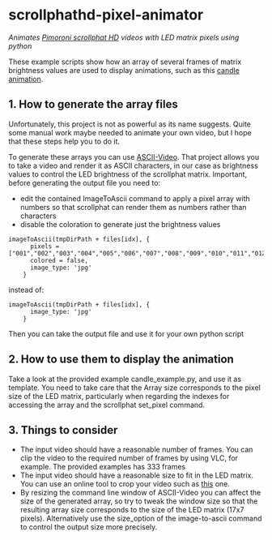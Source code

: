 # scrollphathd-pixel-animator
*Animates [Pimoroni scrollphat HD](https://github.com/pimoroni/scroll-phat-hd) videos with LED matrix pixels using python*

These example scripts show how an array of several frames of matrix brightness values are used to display animations, such as this [candle animation](https://youtu.be/Bzze-ceYA8c).

## 1. How to generate the array files

Unfortunately, this project is not as powerful as its name suggests. Quite some manual work maybe needed to animate your own video, but I hope that these steps help you to do it. 

To generate these arrays you can use [ASCII-Video](https://github.com/fossage/ASCII-Video). That project allows you to take a video and render it as ASCII characters, in our case as brightness values to control the LED brightness of the scrollphat matrix. Important, before generating the output file you need to:

- edit the contained ImageToAscii command to apply a pixel array with numbers so that scrollphat can render them as numbers rather than characters
- disable the coloration to generate just the brightness values
```
imageToAscii(tmpDirPath + files[idx], {
      pixels =  ["001","002","003","004","005","006","007","008","009","010","011","012","013","014","015","016","017","018","019","020","021","022","023","024","025","026","027","028","029","030","031","032","033","034","035","036","037","038","039","040","041","042","043","044","045","046","047","048","049","050","051","052","053","054","055","056","057","058","059","060","061","062","063","064","065","066","067","068","069","070","071","072","073","074","075","076","077","078","079","080","081","082","083","084","085","086","087","088","089","090","091","092","093","094","095","096","097","098","099","100","101","102","103","104","105","106","107","108","109","110","111","112","113","114","115","116","117","118","119","120","121","122","123","124","125","126","127","128","129","130","131","132","133","134","135","136","137","138","139","140","141","142","143","144","145","146","147","148","149","150","151","152","153","154","155","156","157","158","159","160","161","162","163","164","165","166","167","168","169","170","171","172","173","174","175","176","177","178","179","180","181","182","183","184","185","186","187","188","189","190","191","192","193","194","195","196","197","198","199","200","201","202","203","204","205","206","207","208","209","210","211","212","213","214","215","216","217","218","219","220","221","222","223","224","225","226","227","228","229","230","231","232","233","234","235","236","237","238","239","240","241","242","243","244","245","246","247","248","249","250","251","252","253","254","255"],
      colored = false,
      image_type: 'jpg'
    }
```
instead of:
```
imageToAscii(tmpDirPath + files[idx], {
      image_type: 'jpg'
    }
```
Then you can take the output file and use it for your own python script

## 2. How to use them to display the animation

Take a look at the provided example candle_example.py, and use it as template. You need to take care that the Array size corresponds to the pixel size of the LED matrix, particularly when regarding the indexes for accessing the array and the scrollphat set_pixel command.

## 3. Things to consider

- The input video should have a reasonable number of frames. You can clip the video to the required number of frames by using VLC, for example. The provided examples has 333 frames
- The input video should have a reasonable size to fit in the LED matrix. You can use an online tool to crop your video such as [this](https://ezgif.com/crop-video) one.
- By resizing the command line window of ASCII-Video you can affect the size of the generated array, so try to tweak the window size so that the resulting array size corresponds to the size of the LED matrix (17x7 pixels). Alternatively use the size_option of the image-to-ascii command to control the output size more precisely.
